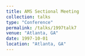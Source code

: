 ```yaml
---
title: AMS Sectional Meeting
collection: talks
type: "Conference" 
permalink: /talks/1997talk7
venue: "Atlanta, GA"
date: 1997-10-01
location: "Atlanta, GA"
---
```


